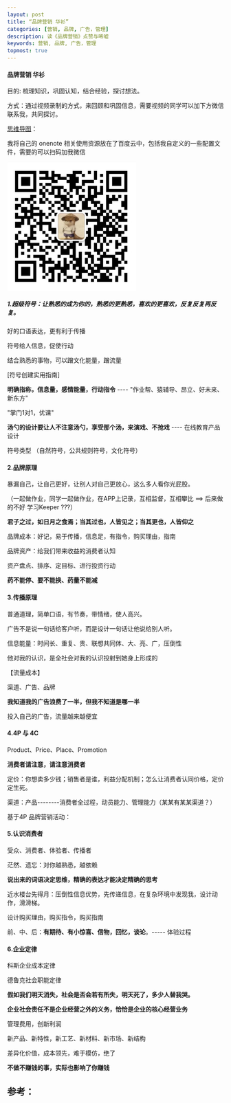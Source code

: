 ```yaml
---
layout: post
title: “品牌营销 华衫”
categories: [营销, 品牌, 广告，管理]
description: 读《品牌营销》点赞与唏嘘
keywords: 营销, 品牌, 广告，管理
topmost: true
---
```




#### 品牌营销 华衫

目的: 梳理知识，巩固认知，结合经验，探讨想法。

方式：通过视频录制的方式，来回顾和巩固信息，需要视频的同学可以加下方微信联系我，共同探讨。

[思维导图](https://www.processon.com/view/link/603b4c3b5653bb36bbe49e59)： 

我将自己的 onenote 相关使用资源放在了百度云中，包括我自定义的一些配置文件，需要的可以扫码加我微信

 <img src="/images/posts/2020-12-05-onenote/qrCode.jpg" width = "300" height = "300" alt="图片名称" align=center />


##### 1.超级符号：让熟悉的成为你的，熟悉的更熟悉，喜欢的更喜欢，反复反复再反复。

好的口语表达，更有利于传播

符号给人信息，促使行动

结合熟悉的事物，可以蹭文化能量，蹭流量

[符号创建实用指南]

**明确指称，信息量，感情能量，行动指令** ---- "作业帮、猿辅导、昂立、好未来、新东方"

"掌门1对1，优课"

**汤勺的设计要让人不注意汤勺，享受那个汤，来演戏、不抢戏** ---- 在线教育产品设计

符号类型 （自然符号，公共规则符号，文化符号）



#### 2.品牌原理

暴漏自己，让自己更好，让别人对自己更放心，这么多人看你光屁股。

（一起做作业，同学一起做作业，在APP上记录，互相监督，互相攀比 ==> 后来做的不好 学习Keeper ???）

**君子之过，如日月之食焉；当其过也，人皆见之；当其更也，人皆仰之**

品牌成本：好记，易于传播，信息足，有指令，购买理由，指南

品牌资产：给我们带来收益的消费者认知

资产盘点、排序、定目标、进行投资行动

**药不能停、要不能换、药量不能减**



#### 3.传播原理

普通道理，简单口语，有节奏，带情绪，使人高兴。

广告不是说一句话给客户听，而是设计一句话让他说给别人听。

信息能量：时间长、重复、贵、联想共同体、大、亮、广，压倒性

他对我的认识，是全社会对我的认识投射到她身上形成的

【流量成本】

渠道、广告、品牌

**我知道我的广告浪费了一半，但我不知道是哪一半**

投入自己的广告，流量越来越便宜



#### 4.4P 与 4C

Product、Price、Place、Promotion

**消费者请注意，请注意消费者**

定价：你想卖多少钱；销售者是谁，利益分配机制；怎么让消费者认同价格，定价定生死。

渠道：产品--------消费者全过程，动员能力、管理能力（某某有某某渠道？）

基于4P 品牌营销活动：



#### 5.认识消费者

受众、消费者、体验者、传播者

茫然、遗忘：对你越熟悉，越依赖

**说出来的词语决定思维，精确的表达才能决定精确的思考**

近水楼台先得月：压倒性信息优势，先传递信息，在复杂环境中发现我，设计动作，滑滑梯。

设计购买理由，购买指令，购买指南

前、中、后：**有期待、有小惊喜、信物，回忆，谈论**。----- 体验过程



#### 6.企业定律

科斯企业成本定律

德鲁克社会职能定律

**假如我们明天消失，社会是否会若有所失，明天死了，多少人替我哭。**

**企业社会责任不是企业经营之外的义务，恰恰是企业的核心经营业务**

管理费用，创新利润

新产品、新特性，新工艺、新材料、新市场、新结构

差异化价值，成本领先，难于模仿，绝了

**不做不赚钱的事，实际也影响了你赚钱**










## 参考：

